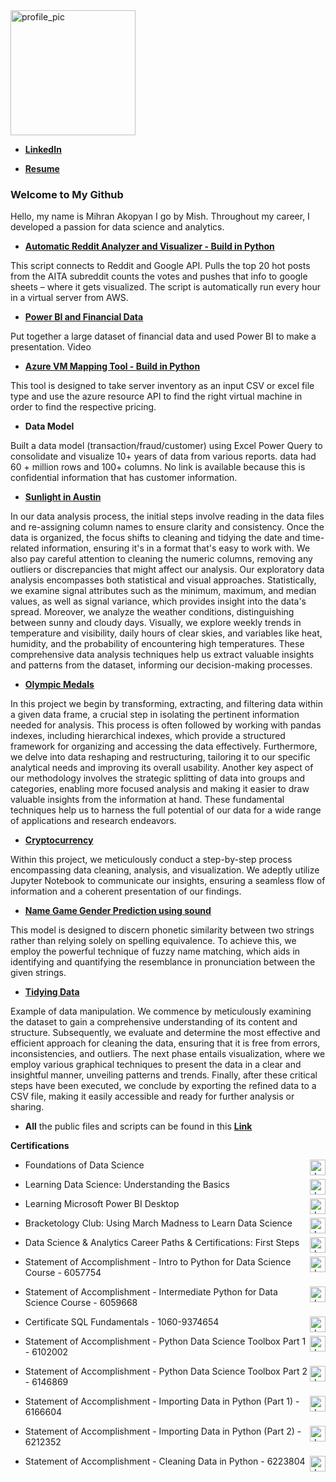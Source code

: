 ﻿<img src="https://avatars.githubusercontent.com/u/5179732?s=96&v=4" alt="profile_pic" width="200"/>

- **[LinkedIn](https://www.linkedin.com/in/mish-akopyan/)**

- **[Resume](https://drive.google.com/file/d/1-is69h9y24N5osWfxuldEtBfW2JKWcZq/view?usp=sharing)**


### Welcome to My Github

Hello, my name is Mihran Akopyan I go by Mish. Throughout my career, I developed a passion for data science and analytics.

- **[Automatic Reddit Analyzer and Visualizer - Build in Python](https://docs.google.com/spreadsheets/d/e/2PACX-1vSGATLkDaSs9x3OhYfOsgm8Xwic61eXyqG1NZ-Y40QHg4UZlk9L1XikWOVY0QGPi71KlRtVO_eUZUAE/pubchart?oid=1753950542&format=interactive)**

This script connects to Reddit and Google API. Pulls the top 20 hot posts from the AITA subreddit counts the votes and pushes that info to google sheets – where it gets visualized. The script is automatically run every hour in a virtual server from AWS.

- **[Power BI and Financial Data ](https://youtu.be/NEpZe8PdqW8?list=PLyIglp94oFaoDm_jpBwIuLI7JBrdkQlGq)**

Put together a large dataset of financial data and used Power BI to make a presentation. Video

- **[Azure VM Mapping Tool - Build in Python](https://github.com/imihran/portfolio/tree/master/Public%20Project%20Files/mapping-tool)**

This tool is designed to take server inventory as an input CSV or excel file type and use the azure resource API to find the right virtual machine in order to find the respective pricing. 

- **Data Model**

Built a data model (transaction/fraud/customer) using Excel Power Query to consolidate and visualize 10+ years of data from various reports. data had 60 + million rows and 100+ columns. No link is available because this is confidential information that has customer information.    

 
- **[Sunlight in Austin](https://github.com/imihran/portfolio/blob/master/Public%20Project%20Files/Data%20shaping%20manipulating%20cleaning%20examples/Cleaning%20Data%20and%20Analysis%20-%20Sunlight%20in%20Austin.ipynb)**

In our data analysis process, the initial steps involve reading in the data files and re-assigning column names to ensure clarity and consistency. Once the data is organized, the focus shifts to cleaning and tidying the date and time-related information, ensuring it's in a format that's easy to work with. We also pay careful attention to cleaning the numeric columns, removing any outliers or discrepancies that might affect our analysis. Our exploratory data analysis encompasses both statistical and visual approaches. Statistically, we examine signal attributes such as the minimum, maximum, and median values, as well as signal variance, which provides insight into the data's spread. Moreover, we analyze the weather conditions, distinguishing between sunny and cloudy days. Visually, we explore weekly trends in temperature and visibility, daily hours of clear skies, and variables like heat, humidity, and the probability of encountering high temperatures. These comprehensive data analysis techniques help us extract valuable insights and patterns from the dataset, informing our decision-making processes.
 
- **[ Olympic Medals](https://github.com/imihran/portfolio/blob/master/Public%20Project%20Files/Data%20shaping%20manipulating%20cleaning%20examples/Data%20Manipulation%20(Python)%20-%20Olympic%20Medals.ipynb)**

In this project we begin by transforming, extracting, and filtering data within a given data frame, a crucial step in isolating the pertinent information needed for analysis. This process is often followed by working with pandas indexes, including hierarchical indexes, which provide a structured framework for organizing and accessing the data effectively. Furthermore, we delve into data reshaping and restructuring, tailoring it to our specific analytical needs and improving its overall usability. Another key aspect of our methodology involves the strategic splitting of data into groups and categories, enabling more focused analysis and making it easier to draw valuable insights from the information at hand. These fundamental techniques help us to harness the full potential of our data for a wide range of applications and research endeavors.
 
- **[Cryptocurrency](https://github.com/imihran/portfolio/blob/master/Public%20Project%20Files/Data%20shaping%20manipulating%20cleaning%20examples/Exploring%20the%20Bitcoin%20Cryptocurrency%20Market.ipynb)**
 
Within this project, we meticulously conduct a step-by-step process encompassing data cleaning, analysis, and visualization. We adeptly utilize Jupyter Notebook to communicate our insights, ensuring a seamless flow of information and a coherent presentation of our findings.

- **[Name Game Gender Prediction using sound](https://github.com/imihran/portfolio/blob/master/Public%20Project%20Files/Data%20shaping%20manipulating%20cleaning%20examples/Name%20Game_%20Gender%20Prediction%20using%20Sound.ipynb)**

This model is designed to discern phonetic similarity between two strings rather than relying solely on spelling equivalence. To achieve this, we employ the powerful technique of fuzzy name matching, which aids in identifying and quantifying the resemblance in pronunciation between the given strings.
 
- **[Tidying Data](https://github.com/imihran/portfolio/blob/master/Public%20Project%20Files/Data%20shaping%20manipulating%20cleaning%20examples/Tidying%20Data%20-%20Life%20exepctancy.ipynb)**

Example of data manipulation. We commence by meticulously examining the dataset to gain a comprehensive understanding of its content and structure. Subsequently, we evaluate and determine the most effective and efficient approach for cleaning the data, ensuring that it is free from errors, inconsistencies, and outliers. The next phase entails visualization, where we employ various graphical techniques to present the data in a clear and insightful manner, unveiling patterns and trends. Finally, after these critical steps have been executed, we conclude by exporting the refined data to a CSV file, making it easily accessible and ready for further analysis or sharing.

- **All** the public files and scripts can be found in this **[Link](https://github.com/imihran/portfolio/tree/master/Public%20Project%20Files)**

**Certifications** 
   - <img style="float: right" src="https://lh3.googleusercontent.com/COxitqgJr1sJnIDe8-jiKhxDx1FrYbtRHKJ9z_hELisAlapwE9LUPh6fcXIfb5vwpbMl4xl9H9TRFPc5NOO8Sb3VSgIBrfRYvW6cUA" alt="drawing" width="25"/> Foundations of Data Science  
   
   - <img style="float: right"  src="https://upload.wikimedia.org/wikipedia/commons/8/81/LinkedIn_icon.svg" alt="drawing" width="25"/> Learning Data Science: Understanding the Basics 

   - <img style="float: right"  src="https://upload.wikimedia.org/wikipedia/commons/8/81/LinkedIn_icon.svg" alt="drawing" width="25"/> Learning Microsoft Power BI Desktop  
   
   - <img style="float: right"  src="https://upload.wikimedia.org/wikipedia/commons/8/81/LinkedIn_icon.svg" alt="drawing" width="25"/> Bracketology Club: Using March Madness to Learn Data Science
   
   - <img style="float: right"  src="https://upload.wikimedia.org/wikipedia/commons/8/81/LinkedIn_icon.svg" alt="drawing" width="25"/> Data Science & Analytics Career Paths & Certifications: First Steps  
   
   - <img style="float: right"  src="https://images.crunchbase.com/image/upload/c_lpad,h_170,w_170,f_auto,b_white,q_auto:eco,dpr_1/hq30ze9287y9ztkmcdhy" alt="drawing" width="25"/> Statement of Accomplishment - Intro to Python for Data Science Course - 6057754
   
   - <img style="float: right"  src="https://images.crunchbase.com/image/upload/c_lpad,h_170,w_170,f_auto,b_white,q_auto:eco,dpr_1/hq30ze9287y9ztkmcdhy" alt="drawing" width="25"/> Statement of Accomplishment - Intermediate Python for Data Science Course - 6059668
   
   - <img style="float: right"  src="https://yt3.googleusercontent.com/QF2XZE3XOAxYOuOHUpg7EKGa1BKglFnBL4gbEIhCR7fzifH38rvStQdIL7vOX0mLRTabmrBaWB8=s176-c-k-c0x00ffffff-no-rj" alt="drawing" width="25"/> Certificate SQL Fundamentals - 1060-9374654
   
   - <img style="float: right"  src="https://images.crunchbase.com/image/upload/c_lpad,h_170,w_170,f_auto,b_white,q_auto:eco,dpr_1/hq30ze9287y9ztkmcdhy" alt="drawing" width="25"/> Statement of Accomplishment - Python Data Science Toolbox Part 1 - 6102002
   
   - <img style="float: right"  src="https://images.crunchbase.com/image/upload/c_lpad,h_170,w_170,f_auto,b_white,q_auto:eco,dpr_1/hq30ze9287y9ztkmcdhy" alt="drawing" width="25"/> Statement of Accomplishment - Python Data Science Toolbox Part 2 - 6146869
   
   - <img style="float: right"  src="https://images.crunchbase.com/image/upload/c_lpad,h_170,w_170,f_auto,b_white,q_auto:eco,dpr_1/hq30ze9287y9ztkmcdhy" alt="drawing" width="25"/> Statement of Accomplishment - Importing Data in Python (Part 1) - 6166604
   
   - <img style="float: right"  src="https://images.crunchbase.com/image/upload/c_lpad,h_170,w_170,f_auto,b_white,q_auto:eco,dpr_1/hq30ze9287y9ztkmcdhy" alt="drawing" width="25"/> Statement of Accomplishment - Importing Data in Python (Part 2) - 6212352
   
   - <img style="float: right"  src="https://images.crunchbase.com/image/upload/c_lpad,h_170,w_170,f_auto,b_white,q_auto:eco,dpr_1/hq30ze9287y9ztkmcdhy" alt="drawing" width="25"/> Statement of Accomplishment - Cleaning Data in Python - 6223804
